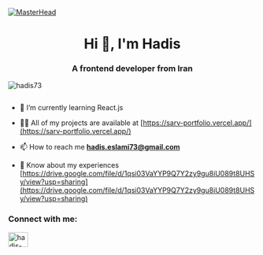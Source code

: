 [![MasterHead](https://webcloudtechnology.in/wp-content/uploads/2022/07/Web-Designing-Banner.gif)](https://rishavchanda.io)
<h1 align="center">Hi 👋, I'm Hadis</h1>
<h3 align="center">A frontend developer from Iran</h3>


<p align="left"> <img src="https://komarev.com/ghpvc/?username=hadis73&label=Profile%20views&color=0e75b6&style=flat" alt="hadis73" /> </p>

<p align="left"> <a href="https://twitter.com/" target="blank"><img src="https://img.shields.io/twitter/follow/?logo=twitter&style=for-the-badge" alt="" /></a> </p>

- 🌱 I’m currently learning React.js

- 👨‍💻 All of my projects are available at [https://sarv-portfolio.vercel.app/](https://sarv-portfolio.vercel.app/)

- 📫 How to reach me **hadis.eslami73@gmail.com**

- 📄 Know about my experiences [https://drive.google.com/file/d/1qsi03VaYYP9Q7Y2zy9gu8iU089t8UHSy/view?usp=sharing](https://drive.google.com/file/d/1qsi03VaYYP9Q7Y2zy9gu8iU089t8UHSy/view?usp=sharing)

<h3 align="left">Connect with me:</h3>
<p align="left">
<a href="https://linkedin.com/in/hadis-slm" target="blank"><img align="center" src="https://raw.githubusercontent.com/rahuldkjain/github-profile-readme-generator/master/src/images/icons/Social/linked-in-alt.svg" alt="hadis-slm" height="30" width="40" /></a>
</p>


